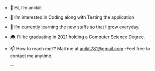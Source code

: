 - 👋 Hi, I’m aniikiit
- 👀 I’m interested in Coding along with Testing the application
- 🌱 I’m currently learning the new staffs so that I grow everyday. 
- 🎓 I'll  be graduating in 2021 holding a Computer Science Degree. 
- 📫 How to reach me??  Mail me at anikit781@gmail.com -Feel free to contact me anytime.


   -- 





<!---
Anikit013/Anikit013 is a ✨ special ✨ repository because its `README.md` (this file) appears on your GitHub profile.
You can click the Preview link to take a look at your changes.
--->
